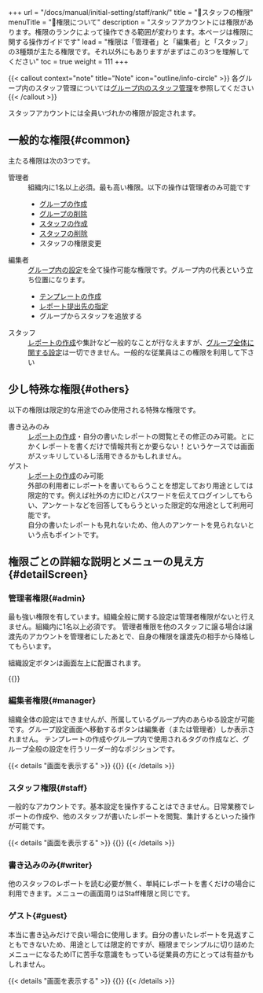 +++
url = "/docs/manual/initial-setting/staff/rank/"
title = "🔑スタッフの権限"
menuTitle = "🔑権限について"
description = "スタッフアカウントには権限があります。権限のランクによって操作できる範囲が変わります。本ページは権限に関する操作ガイドです"
lead = "権限は「管理者」と「編集者」と「スタッフ」の3種類が主たる権限です。それ以外にもありますがまずはこの3つを理解してください"
toc = true
weight = 111
+++

{{< callout context="note" title="Note" icon="outline/info-circle" >}}
各グループ内のスタッフ管理については[グループ内のスタッフ管理](/docs/manual/initial-setting/staff-local/_about/)を参照してください
{{< /callout >}}

スタッフアカウントには全員いづれかの権限が設定されます。

## 一般的な権限{#common}

主たる権限は次の3つです。

<dl class="basic">
<dt>管理者</dt>
<dd>
組織内に1名以上必須。最も高い権限。以下の操作は管理者のみ可能です
<ul>
<li><a href="/docs/manual/initial-setting/make-group/">グループの作成</a></li>
<li><a href="/docs/manual/remove/group/">グループの削除</a></li>
<li><a href="/docs/manual/initial-setting/staff/make/">スタッフの作成</a></li>
<li><a href="/docs/manual/initial-setting/staff/make/#remove">スタッフの削除</a></li>
<li>スタッフの権限変更</li>
</ul>
</dd>
<dt>編集者</dt>
<dd>
<a href="/docs/manual/initial-setting/setting-group/">グループ内の設定</a>を全て操作可能な権限です。グループ内の代表という立ち位置になります。
<ul>
<li><a href="/docs/manual/initial-setting/template/make/">テンプレートの作成</a></li>
<li><a href="/docs/manual/initial-setting/staff-local/dist/">レポート提出先の指定</a></li>
<li>グループからスタッフを追放する</li>
</dd>
<dt>スタッフ</dt>
<dd><a href="/docs/manual/write-report/write/">レポートの作成</a>や集計など一般的なことが行なえますが、<a href="/docs/manual/initial-setting/setting-group/">グループ全体に関する設定</a>は一切できません。一般的な従業員はこの権限を利用して下さい</dd>
</dl>

## 少し特殊な権限{#others}

以下の権限は限定的な用途でのみ使用される特殊な権限です。

<dl class="basic">
<dt>書き込みのみ</dt>
<dd><a href="/docs/manual/write-report/write/">レポートの作成</a>・自分の書いたレポートの閲覧とその修正のみ可能。とにかくレポートを書くだけで情報共有とか要らない！というケースでは画面がスッキリしているし活用できるかもしれません。</dd>
<dt>ゲスト</dt>
<dd>
<a href="/docs/manual/write-report/write/">レポートの作成</a>のみ可能<br>
外部の利用者にレポートを書いてもらうことを想定しており用途としては限定的です。例えば社外の方にIDとパスワードを伝えてログインしてもらい、アンケートなどを回答してもらうといった限定的な用途として利用可能です。<br>
自分の書いたレポートも見れないため、他人のアンケートを見られないという点もポイントです。
</dd>
</dl>

## 権限ごとの詳細な説明とメニューの見え方{#detailScreen}

### 管理者権限{#admin}

最も強い権限を有しています。組織全般に関する設定は管理者権限がないと行えません。組織内に1名以上必須です。
管理者権限を他のスタッフに譲る場合は譲渡先のアカウントを管理者にしたあとで、自身の権限を譲渡先の相手から降格してもらいます。

<div id="rootSettingBtn">

組織設定ボタンは画面左上に配置されます。

{{<icatch filename="admin" msg="管理者だけメニューに「組織設定」が表示されます" alice="here">}}

</div>

### 編集者権限{#manager}

組織全体の設定はできませんが、所属しているグループ内のあらゆる設定が可能です。グループ設定画面へ移動するボタンは編集者（または管理者）しか表示されません。
テンプレートの作成やグループ内で使用されるタグの作成など、グループ全般の設定を行うリーダー的なポジションです。

{{< details "画面を表示する" >}}
{{<icatch filename="manager" msg="編集者の画面では「組織設定」が表示されません" alice="ok">}}
{{< /details >}}

### スタッフ権限{#staff}

一般的なアカウントです。基本設定を操作することはできません。日常業務でレポートの作成や、他のスタッフが書いたレポートを閲覧、集計するといった操作が可能です。

{{< details "画面を表示する" >}}
{{<icatch filename="staff" msg="スタッフと書き込みのみ権限は設定に関するメニューが見えないよ" alice="book">}}
{{< /details >}}

### 書き込みのみ{#writer}

他のスタッフのレポートを読む必要が無く、単純にレポートを書くだけの場合に利用できます。メニューの画面周りはStaff権限と同じです。

### ゲスト{#guest}

本当に書き込みだけで良い場合に使用します。自分の書いたレポートを見返すこともできないため、用途としては限定的ですが、極限までシンプルに切り詰めたメニューになるためITに苦手な意識をもっている従業員の方にとっては有益かもしれません。

{{< details "画面を表示する" >}}
{{<icatch filename="guest" msg="ゲストはできることが少ない＝ボタンが少なくて見やすいね" alice="ok">}}
{{< /details >}}
